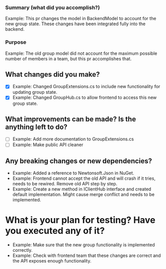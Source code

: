 ### Summary (what did you accomplish?)
Example: This pr changes the model in BackendModel to account for the new group state. These changes have been integrated fully into the backend.

### Purpose
Example: The old group model did not account for the maximum possible number of members in a team, but this pr accomplishes that.

## What changes did you make?
- [x] Example: Changed GroupExtensions.cs to include new functionality for updating group state.
- [x] Example: Changed GroupHub.cs to allow frontend to access this new group state.

## What improvements can be made? Is the anything left to do?
- [ ] Example: Add more documentation to GroupExtensions.cs
- [ ] Example: Make public API cleaner

## Any breaking changes or new dependencies?
* Example: Added a reference to Newtonsoft.Json in NuGet.
* Example: Frontend cannot accept the old API and will crash if it tries, needs to be rewired. Remove old API step by step.
* Example: Create a new method in IClientHub interface and created default implementation. Might cause merge conflict and needs to be implemented.

# What is your plan for testing? Have you executed any of it?
* Example: Make sure that the new group functionality is implemented correctly.
* Example: Check with frontend team that these changes are correct and the API exposes enough functionality.
